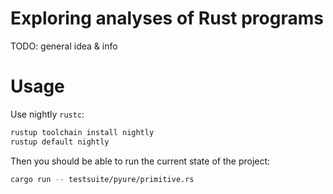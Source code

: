 # Exploring analyses of Rust programs

TODO: general idea & info

# Usage

Use nightly `rustc`:
```sh
rustup toolchain install nightly
rustup default nightly
```

Then you should be able to run the current state of the project:
```sh
cargo run -- testsuite/pyure/primitive.rs
``````
